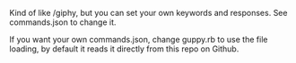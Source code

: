 Kind of like /giphy, but you can set your own keywords and responses. See commands.json to change it. 

If you want your own commands.json, change guppy.rb to use the file loading, by default it reads it
directly from this repo on Github. 
